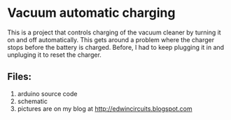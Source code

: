 Vacuum automatic charging
=========================
This is a project that controls charging of the vacuum cleaner by turning it on and off automatically. This gets around a problem where the charger stops before the battery is charged. Before, I had to keep plugging it in and unpluging it to reset the charger.

Files:
------
1. arduino source code
2. schematic
3. pictures are on my blog at <http://edwincircuits.blogspot.com>
